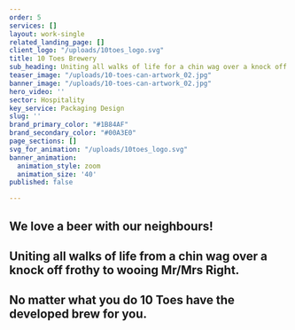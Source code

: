 ```yaml
---
order: 5
services: []
layout: work-single
related_landing_page: []
client_logo: "/uploads/10toes_logo.svg"
title: 10 Toes Brewery
sub_heading: Uniting all walks of life for a chin wag over a knock off frothy
teaser_image: "/uploads/10-toes-can-artwork_02.jpg"
banner_image: "/uploads/10-toes-can-artwork_02.jpg"
hero_video: ''
sector: Hospitality
key_service: Packaging Design
slug: ''
brand_primary_color: "#1B84AF"
brand_secondary_color: "#00A3E0"
page_sections: []
svg_for_animation: "/uploads/10toes_logo.svg"
banner_animation:
  animation_style: zoom
  animation_size: '40'
published: false

---
```

## We love a beer with our neighbours!

## Uniting all walks of life from a chin wag over a knock off frothy to wooing Mr/Mrs Right.

## No matter what you do 10 Toes have the developed brew for you.